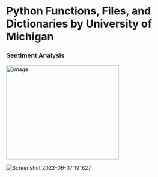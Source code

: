 # Python Functions, Files, and Dictionaries by University of Michigan
 
 ### Sentiment Analysis

<img width="300" height="250" alt="image" src="https://user-images.githubusercontent.com/92668444/172395998-55bc9ac7-b60d-4fa8-a455-53513e25007d.png">

![Screenshot 2022-06-07 191827](https://user-images.githubusercontent.com/92668444/172397956-9579cef0-a97d-4257-ba27-95617d996f29.jpg)
